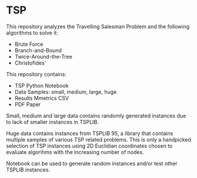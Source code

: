 # TSP

This repository analyzes the Travelling Salesman Problem and the following algorithms to solve it:

- Brute Force
- Branch-and-Bound
- Twice-Around-the-Tree
- Christofides'

This repository contains:

- TSP Python Notebook
- Data Samples: small, medium, large, huge
- Results Mmetrics CSV
- PDF Paper

Small, medium and large data contains randomly generated instances due to lack of smaller instances in TSPLIB.

Huge data contains instances from TSPLIB 95, a library that contains multiple samples of various TSP related problems. This is only a handpicked selection of TSP instances using 2D Euclidian coordinates chosen to evaluate algorihms with the increasing number of nodes.

Notebook can be used to generate random instances and/or test other TSPLIB instances.
